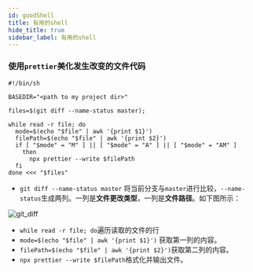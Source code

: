 ```yaml
---
id: goodShell
title: 有用的shell
hide_title: true
sidebar_label: 有用的shell
---
```


### 使用`prettier`美化发生改变的文件代码

```shell {5}
#!/bin/sh

BASEDIR="<path to my project dir>"

files=$(git diff --name-status master);

while read -r file; do
  mode=$(echo "$file" | awk '{print $1}')
  filePath=$(echo "$file" | awk '{print $2}')
  if [ "$mode" = "M" ] || [ "$mode" = "A" ] || [ "$mode" = "AM" ]
    then
      npx prettier --write $filePath
  fi
done <<< "$files"
```

- `git diff --name-status master` 将当前分支与`master`进行比较，`--name-status`生成两列。一列是**文件更改类型**，一列是**文件路径**。如下图所示：

![git_diff](/img/git_diff.png)

- `while read -r file; do`遍历读取的文件的行
- `mode=$(echo "$file" | awk '{print $1}')` 获取第一列的内容。
- `filePath=$(echo "$file" | awk '{print $2}')`获取第二列的内容。
- `npx prettier --write $filePath`格式化并输出文件。
